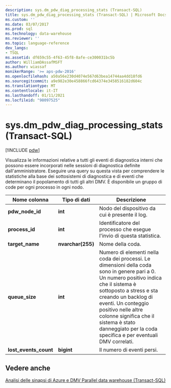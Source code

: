 ```yaml
---
description: sys.dm_pdw_diag_processing_stats (Transact-SQL)
title: sys.dm_pdw_diag_processing_stats (Transact-SQL) | Microsoft Docs
ms.custom: ''
ms.date: 03/07/2017
ms.prod: sql
ms.technology: data-warehouse
ms.reviewer: ''
ms.topic: language-reference
dev_langs:
- TSQL
ms.assetid: df659c55-4f63-45f8-8afe-ce300031bc5b
author: WilliamDAssafMSFT
ms.author: wiassaf
monikerRange: '>= aps-pdw-2016'
ms.openlocfilehash: a50a56e230d4074e567d63bea14744aa4dd18fd6
ms.sourcegitcommit: a9e982e30e458866fcd64374e3458516182d604c
ms.translationtype: MT
ms.contentlocale: it-IT
ms.lasthandoff: 01/11/2021
ms.locfileid: "98097525"
---
```

# <a name="sysdm_pdw_diag_processing_stats-transact-sql"></a>sys.dm_pdw_diag_processing_stats (Transact-SQL)
[!INCLUDE [pdw](../../includes/applies-to-version/pdw.md)]

  Visualizza le informazioni relative a tutti gli eventi di diagnostica interni che possono essere incorporati nelle sessioni di diagnostica definite dall'amministratore. Eseguire una query su questa vista per comprendere le statistiche alla base dei sottosistemi di diagnostica e di eventi che determinano il popolamento di tutti gli altri DMV. È disponibile un gruppo di code per ogni processo in ogni nodo.  
  
|Nome colonna|Tipo di dati|Descrizione|  
|-----------------|---------------|-----------------|  
|**pdw_node_id**|**int**|Nodo del dispositivo da cui è presente il log.|  
|**process_id**|**int**|Identificatore del processo che esegue l'invio di questa statistica.|  
|**target_name**|**nvarchar(255)**|Nome della coda.|  
|**queue_size**|**int**|Numero di elementi nella coda dei processi. Le dimensioni della coda sono in genere pari a 0. Un numero positivo indica che il sistema è sottoposto a stress e sta creando un backlog di eventi. Un conteggio positivo nelle altre colonne significa che il sistema è stato danneggiato per la coda specifica e per eventuali DMV correlati.|  
|**lost_events_count**|**bigint**|Il numero di eventi persi.|  
  
## <a name="see-also"></a>Vedere anche  
 [Analisi delle sinapsi di Azure e DMV Parallel data warehouse &#40;Transact-SQL&#41;](../../relational-databases/system-dynamic-management-views/sql-and-parallel-data-warehouse-dynamic-management-views.md)  
  
  
